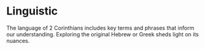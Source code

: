 # Linguistic

The language of 2 Corinthians includes key terms and phrases that inform our understanding. Exploring the original Hebrew or Greek sheds light on its nuances.

